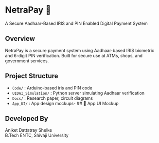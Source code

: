 # NetraPay 🔐
A Secure Aadhaar-Based IRIS and PIN Enabled Digital Payment System

## Overview
NetraPay is a secure payment system using Aadhaar-based IRIS biometric and 6-digit PIN verification. Built for secure use at ATMs, shops, and government services.

## Project Structure
- `Code/` : Arduino-based iris and PIN code
- `UIDAI_Simulation/` : Python server simulating Aadhaar verification
- `Docs/` : Research paper, circuit diagrams
- `App_UI/` : App design mockups- ## 📱 App UI Mockup


## Developed By
Aniket Dattatray Shelke  
B.Tech ENTC, Shivaji University
